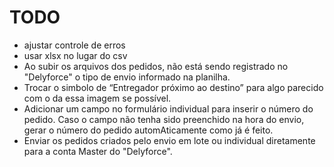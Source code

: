 # TODO

- ajustar controle de erros
- usar xlsx no lugar do csv
- Ao subir os arquivos dos pedidos, não está sendo registrado no "Delyforce" o tipo de envio informado na planilha.
- Trocar o simbolo de “Entregador próximo ao destino” para algo parecido com o da essa imagem se possível.
- Adicionar um campo no formulário individual para inserir o número do pedido. Caso o campo não tenha sido preenchido na hora do envio, gerar o número do pedido automAticamente como já é feito.
- Enviar os pedidos criados pelo envio em lote ou individual diretamente para a conta Master do "Delyforce".

